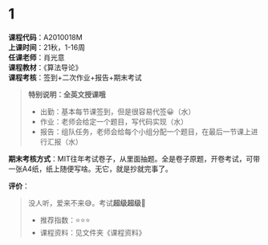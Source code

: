 # 1  
**课程代码**：A2010018M  
**上课时间**：21秋，1-16周  
**任课老师**：肖光意  
**课程教材**：《算法导论》  
**课程考核**：签到+二次作业+报告+期末考试  

>
>**特别说明：全英文授课哦**  
>- 出勤：基本每节课签到，但是很容易代签😀（水）
>- 作业：老师会给定一个题目，写代码实现（水）
>- 报告：组队任务，老师会给每个小组分配一个题目，在最后一节课上进行汇报（水）

**期末考核方式**：MIT往年考试卷子，从里面抽题。全是卷子原题，开卷考试，可带一张A4纸，纸上随便写啥。无它，就是抄就完事了。

**评价**：

>
>没人听，爱来不来😅。考试**超级超级**🌊
>- 推荐指数：⭐⭐⭐
>- 课程资料：见文件夹《课程资料》

